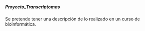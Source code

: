 ##### Proyecto_Transcriptomas
Se pretende tener una descripción de lo realizado en un curso de bioinformática.
